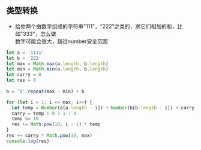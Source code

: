 


## 类型转换
+ 给你两个由数字组成的字符串"111"，“222”之类的，求它们相加的和，比如"333"，怎么做  
数字可能会很大，超过number安全范围
```js
let a = '1111'
let b = '222'
let max = Math.max(a.length, b.length)
let min = Math.min(a.length, b.length)
let carry = 0
let res = 0
  
b = '0'.repeat(max - min) + b

for (let i = 1; i <= max; i++) {
  let temp = Number(a[a.length - i]) + Number(b[b.length - i]) + carry;
  carry = temp > 9 ? 1 : 0
  temp %= 10
  res += Math.pow(10, i - 1) * temp
}
res += carry * Math.pow(10, max)
console.log(res)
```